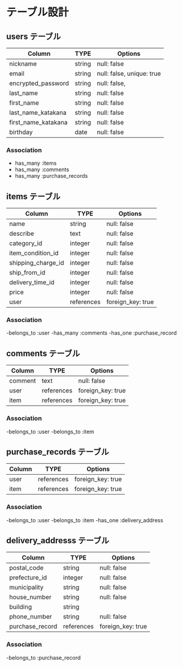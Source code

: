 # テーブル設計

## users テーブル

| Column               | TYPE    | Options                   |
| -------------------- | ------- | ------------------------- |
| nickname             | string  | null: false               |
| email                | string  | null: false, unique: true |
| encrypted_password   | string  | null: false,              |
| last_name            | string  | null: false               |
| first_name           | string  | null: false               |
| last_name_katakana   | string  | null: false               | 
| first_name_katakana  | string  | null: false               |
| birthday             | date    | null: false               |

### Association

- has_many :items
- has_many :comments
- has_many :purchase_records

## items テーブル

| Column             | TYPE       | Options           |
| ------------------ | ---------- | ----------------- |
| name               | string     | null: false       |
| describe           | text       | null: false       | 
| category_id        | integer    | null: false       |
| item_condition_id  | integer    | null: false       |
| shipping_charge_id | integer    | null: false       |
| ship_from_id       | integer    | null: false       |
| delivery_time_id   | integer    | null: false       |
| price              | integer    | null: false       |
| user               | references | foreign_key: true |

### Association

-belongs_to :user
-has_many :comments
-has_one :purchase_record

## comments テーブル

| Column            | TYPE       | Options           |
| ----------------- | ---------- | ----------------- |
| comment           | text       | null: false       |
| user              | references | foreign_key: true |
| item              | references | foreign_key: true |

### Association

-belongs_to :user
-belongs_to :item

## purchase_records テーブル

| Column | TYPE       | Options           |
| ------ | ---------- | ----------------- |
| user   | references | foreign_key: true |
| item   | references | foreign_key: true |

### Association
-belongs_to :user
-belongs_to :item
-has_one :delivery_address

## delivery_addresss テーブル

| Column          | TYPE       | Options           |
| --------------- | ---------- | ----------------- |
| postal_code     | string     | null: false       |
| prefecture_id   | integer    | null: false       |
| municipality    | string     | null: false       |
| house_number    | string     | null: false       |
| building        | string     |                   |
| phone_number    | string     | null: false       |
| purchase_record | references | foreign_key: true |

### Association
-belongs_to :purchase_record
